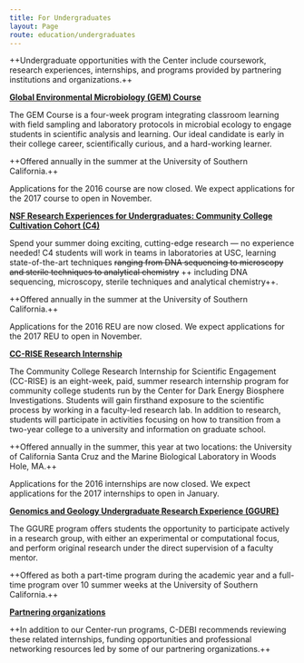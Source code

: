 ```yaml
---
title: For Undergraduates
layout: Page
route: education/undergraduates
---
```


++Undergraduate opportunities with the Center include coursework, research experiences, internships, and programs provided by partnering institutions and organizations.++

**[Global Environmental Microbiology (GEM) Course](gem.md)**

The GEM Course is a four-week program integrating classroom learning with field sampling and laboratory protocols in microbial ecology to engage students in scientific analysis and learning. Our ideal candidate is early in their college career, scientifically curious, and a hard-working learner.

++Offered annually in the summer at the University of Southern California.++

<dl><dt>Applications for the 2016 course are now closed. We expect applications for the 2017 course to open in November.</dl></dt>

**[NSF Research Experiences for Undergraduates: Community College Cultivation Cohort (C4)](c4.md)**

Spend your summer doing exciting, cutting-edge research — no experience needed! C4 students will work in teams in laboratories at USC, learning state-of-the-art techniques ~~ranging from DNA sequencing to microscopy and sterile techniques to analytical chemistry~~ ++ including DNA sequencing, microscopy, sterile techniques and analytical chemistry++.

++Offered annually in the summer at the University of Southern California.++

<dl><dt>Applications for the 2016 REU are now closed. We expect applications for the 2017 REU to open in November.</dl></dt>

**[CC-RISE Research Internship](cc-rise.md)**

The Community College Research Internship for Scientific Engagement (CC-RISE) is an eight-week, paid, summer research internship program for community college students run by the Center for Dark Energy Biosphere Investigations. Students will gain firsthand exposure to the scientific process by working in a faculty-led research lab. In addition to research, students will participate in activities focusing on how to transition from a two-year college to a university and information on graduate school.

++Offered annually in the summer, this year at two locations: the University of California Santa Cruz and the Marine Biological Laboratory in Woods Hole, MA.++

<dl><dt>Applications for the 2016 internships are now closed. We expect applications for the 2017 internships to open in January.</dl></dt>

**[Genomics and Geology Undergraduate Research Experience (GGURE)](ggure.md)**

The GGURE program offers students the opportunity to participate actively in a research group, with either an experimental or computational focus, and perform original research under the direct supervision of a faculty mentor.

++Offered as both a part-time program during the academic year and a full-time program over 10 summer weeks at the University of Southern California.++

**[Partnering organizations](partners.md)**

++In addition to our Center-run programs, C-DEBI recommends reviewing these related internships, funding opportunities and professional networking resources led by some of our partnering organizations.++
